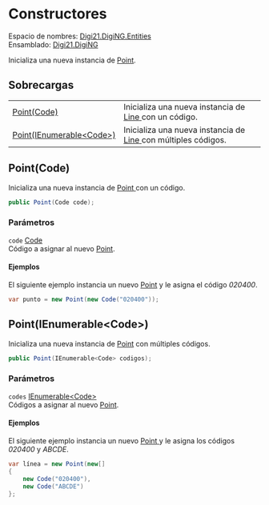 # Constructores

Espacio de nombres: [Digi21.DigiNG.Entities](../)  
Ensamblado: [Digi21.DigiNG](../../)

Inicializa una nueva instancia de [Point](./).

## Sobrecargas

|  |  |
| :--- | :--- |
| [Point\(Code\)](constructores.md#point-code) | Inicializa una nueva instancia de [Line](../line/)[ ](../complex/)con un código. |
| [Point\(IEnumerable&lt;Code&gt;\)](constructores.md#point-ienumerable-less-than-code-greater-than) | Inicializa una nueva instancia de [Line](../line/)[ ](../complex/)con múltiples códigos. |

## Point\(Code\)

Inicializa una nueva instancia de [Point](./)[ ](../complex/)con un código.

```csharp
public Point(Code code);
```

### Parámetros

`code` [Code](../code/)  
Código a asignar al nuevo [Point](./).

#### Ejemplos

El siguiente ejemplo instancia un nuevo [Point](./) y le asigna el código _020400_.

```csharp
var punto = new Point(new Code("020400"));
```

## Point\(IEnumerable&lt;Code&gt;\)

Inicializa una nueva instancia de [Point](./) con múltiples códigos.

```csharp
public Point(IEnumerable<Code> codigos);
```

### Parámetros

`codes` [IEnumerable&lt;Code&gt;](https://docs.microsoft.com/en-us/dotnet/api/system.collections.generic.ienumerable-1?view=net-5.0)  
Códigos a asignar al nuevo [Point](./).

#### Ejemplos

El siguiente ejemplo instancia un nuevo [Point](./)[ ](../complex/)y le asigna los códigos _020400_ y _ABCDE_.

```csharp
var línea = new Point(new[]
{
    new Code("020400"),
    new Code("ABCDE")
};
```

## 



